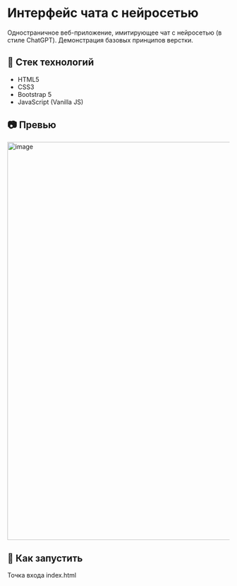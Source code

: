 # Интерфейс чата с нейросетью

Одностраничное веб-приложение, имитирующее чат с нейросетью (в стиле ChatGPT). Демонстрация базовых принципов верстки.

## 🔧 Стек технологий

- HTML5
- CSS3
- Bootstrap 5
- JavaScript (Vanilla JS)

## 📷 Превью

<img width="1919" height="901" alt="image" src="https://github.com/user-attachments/assets/9199cd5e-fc6d-42f9-9764-261638889894" />

## 🚀 Как запустить

Точка входа index.html
